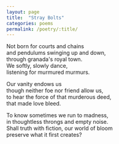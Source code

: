 ```yaml
---
layout: page
title:  "Stray Bolts"
categories: poems
permalink: /poetry/:title/
---
```

Not born for courts and chains  
and pendulums swinging up and down,  
through granada's royal town.  
We softly, slowly dance,  
listening for murmured murmurs.  

Our vanity endows us  
though neither foe nor friend allow us,  
to hear the force of that murderous deed,  
that made love bleed.  

To know sometimes we run to madness,  
in thoughtless throngs and empty noise.  
Shall truth with fiction, our world of bloom  
preserve what it first creates?  
